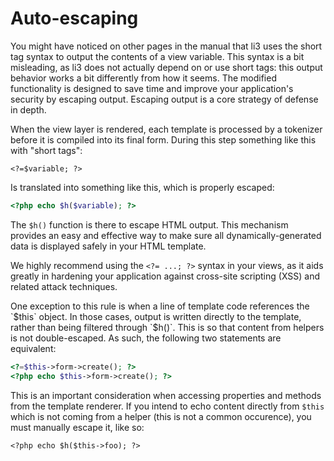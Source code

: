 # Auto-escaping

You might have noticed on other pages in the manual that li3 uses the short tag syntax to output the contents of a view variable. This syntax is a bit misleading, as li3 does not actually depend on or use short tags: this output behavior works a bit differently from how it seems.  The modified functionality is designed to save time and improve your application's security by escaping output.  Escaping output is a core strategy of defense in depth.

When the view layer is rendered, each template is processed by a tokenizer before it is compiled into its final form. During this step something like this with "short tags":

```
<?=$variable; ?>
```

Is translated into something like this, which is properly escaped:

```php
<?php echo $h($variable); ?>
```

The `$h()` function is there to escape HTML output. This mechanism provides an easy and effective way to make sure all dynamically-generated data is displayed safely in your HTML template.

We highly recommend using the `<?= ...; ?>` syntax in your views, as it aids greatly in hardening your application against cross-site scripting (XSS) and related attack techniques.

<div class="note note-info">
One exception to this rule is when a line of template code references the `$this` object. In those cases, output is written directly to the template, rather than being filtered through `$h()`. This is so that content from helpers is not double-escaped. As such, the following two statements are equivalent:
</div>

```php
<?=$this->form->create(); ?>
<?php echo $this->form->create(); ?>
```

This is an important consideration when accessing properties and methods from the template renderer. If you intend to echo content directly from `$this` which is not coming from a helper (this is not a common occurence), you must manually escape it, like so:

```
<?php echo $h($this->foo); ?>
```
